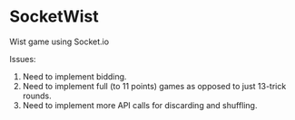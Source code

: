 # SocketWist
Wist game using Socket.io

Issues:
1) Need to implement bidding.
2) Need to implement full (to 11 points) games as opposed to just 13-trick rounds.
3) Need to implement more API calls for discarding and shuffling.
